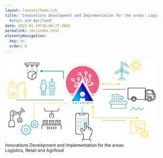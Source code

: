 ```yaml
---
layout: layouts/home.njk
title: "Innovations Development and Implementation for the areas: Logistics,
  Retail and Agrifood"
date: 2022-01-19T16:06:27.260Z
permalink: /en/index.html
eleventyNavigation:
  key: en
  order: 0
---
```

<div class="center"><img src="/static/img/mainbg_adv.png" width="600"></div>
<div id="main-h2">Innovations Development and Implementation for the areas:</div>
<div id="main-h1">Logistics, Retail and Agrifood</div>